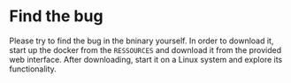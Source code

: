 # Find the bug
Please try to find the bug in the bninary yourself. In order to download it, start up the docker from the `RESSOURCES` and download it from the provided web interface. After downloading, start it on a Linux system and explore its functionality.